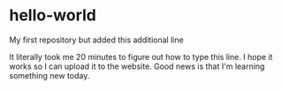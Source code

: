 # hello-world
My first repository
but added this additional line

It literally took me 20 minutes to figure out how to type this line.  I hope it works so I can upload it to the website.  Good news is that I'm learning something new today.
